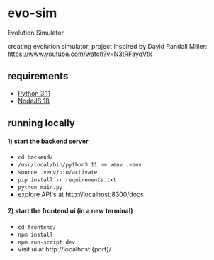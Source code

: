 # evo-sim

Evolution Simulator

creating evolution simulator, project inspired by David Randall Miller: https://www.youtube.com/watch?v=N3tRFayqVtk

## requirements

- [Python 3.11](https://www.python.org/downloads/)
- [NodeJS 18](https://nodejs.org/en/download)

## running locally

#### 1) start the backend server
- ``cd backend/``
- ``/usr/local/bin/python3.11 -m venv .venv``
- ``source .venv/bin/activate``
- ``pip install -r requirements.txt``
- ``python main.py``
- explore API's at http://localhost:8300/docs

#### 2) start the frontend ui (in a new terminal)
- ``cd frontend/``
- ``npm install``
- ``npm run-script dev``
- visit ui at http://localhost:{port}/

